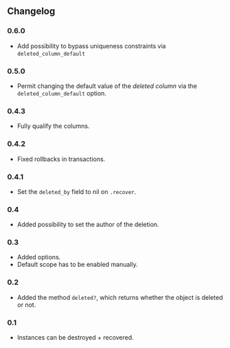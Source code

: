 ## Changelog

### 0.6.0
- Add possibility to bypass uniqueness constraints via `deleted_column_default`

### 0.5.0
- Permit changing the default value of the *deleted column* via the `deleted_column_default` option.

### 0.4.3
- Fully qualify the columns.

### 0.4.2
- Fixed rollbacks in transactions.

### 0.4.1
- Set the `deleted_by` field to nil on `.recover`.

### 0.4
- Added possibility to set the author of the deletion.

### 0.3
- Added options.
- Default scope has to be enabled manually.

### 0.2
- Added the method `deleted?`, which returns whether the object is deleted or not.

### 0.1
- Instances can be destroyed + recovered.
